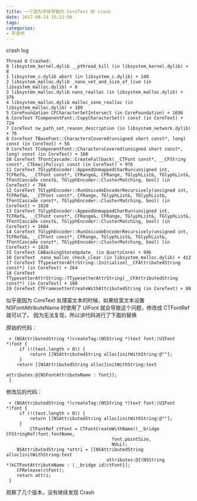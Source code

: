 ```yaml
---
title: 一个因为字体导致的 CoreText 的 crash
date: 2017-08-14 15:13:56
tags:
categories:
- 开发坑
---
```


crash log

	Thread 0 Crashed:
	0 libsystem_kernel.dylib __pthread_kill (in libsystem_kernel.dylib) + 8
	1 libsystem_c.dylib abort (in libsystem_c.dylib) + 140
	2 libsystem_malloc.dylib _nano_vet_and_size_of_live (in libsystem_malloc.dylib) + 0
	3 libsystem_malloc.dylib nano_realloc (in libsystem_malloc.dylib) + 376
	4 libsystem_malloc.dylib malloc_zone_realloc (in libsystem_malloc.dylib) + 180
	5 CoreFoundation CFCharacterSetIntersect (in CoreFoundation) + 1696
	6 CoreText TComponentFont::CopyCharacterSet() const (in CoreText) + 724
	7 CoreText nw_path_set_reason_description (in libsystem_network.dylib) + 76
	8 CoreText TBaseFont::CharactersCovered(unsigned short const*, long) const (in CoreText) + 56
	9 CoreText TComponentFont::CharactersCovered(unsigned short const*, long) const (in CoreText) + 160
	10 CoreText TFontCascade::CreateFallback(__CTFont const*, __CFString const*, CTEmojiPolicy) const (in CoreText) + 976
	11 CoreText TGlyphEncoder::AppendUnmappedCharRun(unsigned int, TCFRef&, __CTFont const*, CFRange&, CFRange, TGlyphList&, TGlyphList&, TFontCascade const&, TGlyphEncoder::ClusterMatching, bool) (in CoreText) + 704
	12 CoreText TGlyphEncoder::RunUnicodeEncoderRecursively(unsigned int, TCFRef&&, __CTFont const*, CFRange, TGlyphList&, TGlyphList&, TFontCascade const*, TGlyphEncoder::ClusterMatching, bool) (in CoreText) + 1820
	13 CoreText TGlyphEncoder::AppendUnmappedCharRun(unsigned int, TCFRef&, __CTFont const*, CFRange&, CFRange, TGlyphList&, TGlyphList&, TFontCascade const&, TGlyphEncoder::ClusterMatching, bool) (in CoreText) + 1604
	14 CoreText TGlyphEncoder::RunUnicodeEncoderRecursively(unsigned int, TCFRef&&, __CTFont const*, CFRange, TGlyphList&, TGlyphList&, TFontCascade const*, TGlyphEncoder::ClusterMatching, bool) (in CoreText) + 1820
	15 CoreText CABackingStoreUpdate_ (in QuartzCore) + 996
	16 CoreText _nano_malloc_check_clear (in libsystem_malloc.dylib) + 412
	17 CoreText TTypesetterAttrString::Initialize(__CFAttributedString const*) (in CoreText) + 264
	18 CoreText TTypesetterAttrString::TTypesetterAttrString(__CFAttributedString const*) (in CoreText) + 108
	19 CoreText CTFramesetterCreateWithAttributedString (in CoreText) + 80
<!-- more --> 	
似乎是因为 CoreText 处理富文本的时候，如果给富文本设置 NSFontAttributeName 时使用了 UIFont 就会导致这个问题，修改成 CTFontRef 就可以了。
因为无法复现，所以讲代码进行了下面的替换

原始的代码：

	 + (NSAttributedString *)createTag:(NSString *)text font:(UIFont *)font {
	     if (!(text.length > 0)) {
	         return [[NSAttributedString alloc]initWithString:@""];
	     }
	    return [[NSAttributedString alloc]initWithString:text
	                                          attributes:@{NSFontAttributeName : font}];
	 }

修改后的代码：

	 + (NSAttributedString *)createTag:(NSString *)text font:(UIFont *)font {
	     if (!(text.length > 0)) {
	         return [[NSAttributedString alloc]initWithString:@""];
	     }
	         CTFontRef ctFont = CTFontCreateWithName((__bridge CFStringRef)font.fontName,
                                            font.pointSize,
                                            NULL);
    	NSAttributedString *attri = [[NSAttributedString alloc]initWithString:text
                                          attributes:@{(NSString *)kCTFontAttributeName : (__bridge id)ctFont}];
   	 	CFRelease(ctFont);
    	return attri;
	 }

观察了几个版本，没有继续发现 Crash